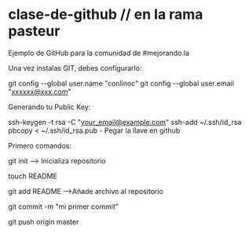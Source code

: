 clase-de-github // en la rama pasteur
===============

Ejemplo de GitHub para la comunidad de #mejorando.la


Una vez instalas GIT, debes configurarlo:

git config --global user.name "conlinoc"
git config --global user.email "xxxxxx@xxx.com"


Generando tu Public Key:

ssh-keygen -t rsa -C "your_email@example.com"
ssh-add ~/.ssh/id_rsa
pbcopy < ~/.ssh/id_rsa.pub  - Pegar la llave en github

Primero comandos:

git init  --> Inicializa repositorio

touch README

git add README  -->Añade archivo al repositorio

git commit -m "mi primer commit"

git push origin master

